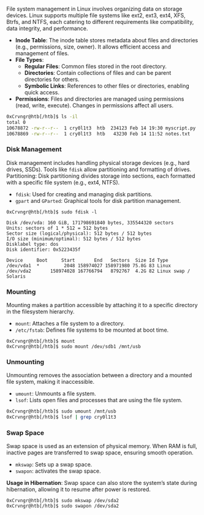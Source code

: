 File system management in Linux involves organizing data on storage devices. Linux supports multiple file systems like ext2, ext3, ext4, XFS, Btrfs, and NTFS, each catering to different requirements like compatibility, data integrity, and performance.

- **Inode Table**: The inode table stores metadata about files and directories (e.g., permissions, size, owner). It allows efficient access and management of files.
- **File Types**:
	- **Regular Files**: Common files stored in the root directory.
    - **Directories**: Contain collections of files and can be parent directories for others.
    - **Symbolic Links**: References to other files or directories, enabling quick access.
- **Permissions**: Files and directories are managed using permissions (read, write, execute). Changes in permissions affect all users.

```bash
0xCrvngr@htb[/htb]$ ls -il
total 0
10678872 -rw-r--r--  1 cry0l1t3  htb  234123 Feb 14 19:30 myscript.py
10678869 -rw-r--r--  1 cry0l1t3  htb   43230 Feb 14 11:52 notes.txt
```

### Disk Management

Disk management includes handling physical storage devices (e.g., hard drives, SSDs). Tools like `fdisk` allow partitioning and formatting of drives. Partitioning: Disk partitioning divides storage into sections, each formatted with a specific file system (e.g., ext4, NTFS).

- `fdisk`: Used for creating and managing disk partitions.
- `gpart` and `GParted`: Graphical tools for disk partition management.

```shell
0xCrvngr@htb[/htb]$ sudo fdisk -l

Disk /dev/vda: 160 GiB, 171798691840 bytes, 335544320 sectors
Units: sectors of 1 * 512 = 512 bytes
Sector size (logical/physical): 512 bytes / 512 bytes
I/O size (minimum/optimal): 512 bytes / 512 bytes
Disklabel type: dos
Disk identifier: 0x5223435f

Device     Boot     Start       End   Sectors  Size Id Type
/dev/vda1  *         2048 158974027 158971980 75.8G 83 Linux
/dev/vda2       158974028 167766794   8792767  4.2G 82 Linux swap / Solaris
```

### Mounting

Mounting makes a partition accessible by attaching it to a specific directory in the filesystem hierarchy.
- `mount`: Attaches a file system to a directory.
- `/etc/fstab`: Defines file systems to be mounted at boot time.

```shell
0xCrvngr@htb[/htb]$ mount
0xCrvngr@htb[/htb]$ sudo mount /dev/sdb1 /mnt/usb
```

### Unmounting

Unmounting removes the association between a directory and a mounted file system, making it inaccessible.
- `umount`: Unmounts a file system.
- `lsof`: Lists open files and processes that are using the file system.

```bash
0xCrvngr@htb[/htb]$ sudo umount /mnt/usb
0xCrvngr@htb[/htb]$ lsof | grep cry0l1t3
```

### Swap Space

Swap space is used as an extension of physical memory. When RAM is full, inactive pages are transferred to swap space, ensuring smooth operation.
- `mkswap`: Sets up a swap space.
- `swapon`: activates the swap space.

**Usage in Hibernation**: Swap space can also store the system’s state during hibernation, allowing it to resume after power is restored.

```shell
0xCrvngr@htb[/htb]$ sudo mkswap /dev/sda2
0xCrvngr@htb[/htb]$ sudo swapon /dev/sda2
```


